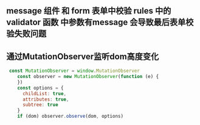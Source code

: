 ## message 组件 和 form 表单中校验 rules 中的validator 函数 中参数有message 会导致最后表单校验失败问题

## 通过MutationObserver监听dom高度变化
```js
 const MutationObserver = window.MutationObserver
    const observer = new MutationObserver(function (e) {
    })
    const options = {
      childList: true,
      attributes: true,
      subtree: true
    }
    if (dom) observer.observe(dom, options)
```